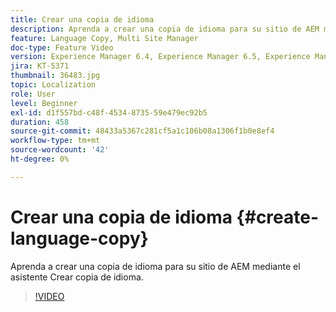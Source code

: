 ```yaml
---
title: Crear una copia de idioma
description: Aprenda a crear una copia de idioma para su sitio de AEM mediante el asistente Crear copia de idioma.
feature: Language Copy, Multi Site Manager
doc-type: Feature Video
version: Experience Manager 6.4, Experience Manager 6.5, Experience Manager as a Cloud Service
jira: KT-5371
thumbnail: 36483.jpg
topic: Localization
role: User
level: Beginner
exl-id: d1f557bd-c48f-4534-8735-59e479ec92b5
duration: 458
source-git-commit: 48433a5367c281cf5a1c106b08a1306f1b0e8ef4
workflow-type: tm+mt
source-wordcount: '42'
ht-degree: 0%

---
```


# Crear una copia de idioma {#create-language-copy}

Aprenda a crear una copia de idioma para su sitio de AEM mediante el asistente Crear copia de idioma.

>[!VIDEO](https://video.tv.adobe.com/v/36483?quality=12&learn=on)
